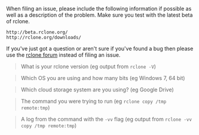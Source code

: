 When filing an issue, please include the following information if possible as well as a description of the problem.  Make sure you test with the latest beta of rclone.

    http://beta.rclone.org/
    http://rclone.org/downloads/

If you've just got a question or aren't sure if you've found a bug then please use the [rclone forum](https://forum.rclone.org/) instead of filing an issue.

> What is your rclone version (eg output from `rclone -V`)

> Which OS you are using and how many bits (eg Windows 7, 64 bit)

> Which cloud storage system are you using? (eg Google Drive)

> The command you were trying to run (eg `rclone copy /tmp remote:tmp`)

> A log from the command with the `-vv` flag (eg output from `rclone -vv copy /tmp remote:tmp`)

